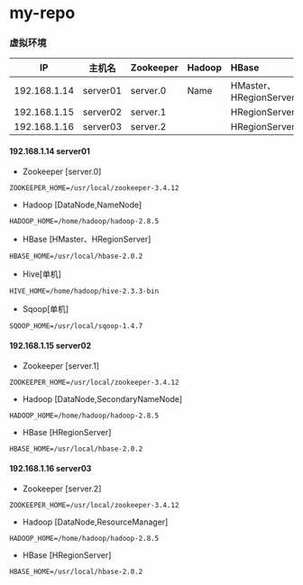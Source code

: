 # my-repo
### 虚拟环境
IP|主机名|Zookeeper|Hadoop|HBase|Hive
:----:|:----:|:----|:----|:----|:----
192.168.1.14|server01|server.0|Name|HMaster、HRegionServer|Hive
192.168.1.15|server02|server.1||HRegionServer|
192.168.1.16|server03|server.2||HRegionServer|
#### 192.168.1.14 server01
* Zookeeper [server.0]
```
ZOOKEEPER_HOME=/usr/local/zookeeper-3.4.12
```
* Hadoop [DataNode,NameNode]
```
HADOOP_HOME=/home/hadoop/hadoop-2.8.5
```
* HBase [HMaster、HRegionServer]
```
HBASE_HOME=/usr/local/hbase-2.0.2
```
* Hive[单机]
```
HIVE_HOME=/home/hadoop/hive-2.3.3-bin
```
* Sqoop[单机]
```
SQOOP_HOME=/usr/local/sqoop-1.4.7
```
#### 192.168.1.15 server02
* Zookeeper [server.1]
```
ZOOKEEPER_HOME=/usr/local/zookeeper-3.4.12
```
* Hadoop [DataNode,SecondaryNameNode]
```
HADOOP_HOME=/home/hadoop/hadoop-2.8.5
```
* HBase [HRegionServer]
```
HBASE_HOME=/usr/local/hbase-2.0.2
```



#### 192.168.1.16 server03
* Zookeeper [server.2]
```
ZOOKEEPER_HOME=/usr/local/zookeeper-3.4.12
```
* Hadoop [DataNode,ResourceManager]
```
HADOOP_HOME=/home/hadoop/hadoop-2.8.5
```
* HBase [HRegionServer]
```
HBASE_HOME=/usr/local/hbase-2.0.2
```




